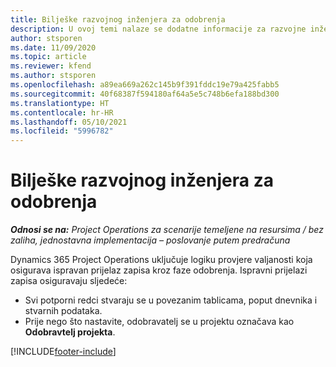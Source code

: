 ```yaml
---
title: Bilješke razvojnog inženjera za odobrenja
description: U ovoj temi nalaze se dodatne informacije za razvojne inženjere o radu s odobrenjima.
author: stsporen
ms.date: 11/09/2020
ms.topic: article
ms.reviewer: kfend
ms.author: stsporen
ms.openlocfilehash: a89ea669a262c145b9f391fddc19e79a425fabb5
ms.sourcegitcommit: 40f68387f594180af64a5e5c748b6efa188bd300
ms.translationtype: HT
ms.contentlocale: hr-HR
ms.lasthandoff: 05/10/2021
ms.locfileid: "5996782"
---
```

# <a name="developer-notes-for-approvals"></a>Bilješke razvojnog inženjera za odobrenja

_**Odnosi se na:** Project Operations za scenarije temeljene na resursima / bez zaliha, jednostavna implementacija – poslovanje putem predračuna_

Dynamics 365 Project Operations uključuje logiku provjere valjanosti koja osigurava ispravan prijelaz zapisa kroz faze odobrenja. Ispravni prijelazi zapisa osiguravaju sljedeće: 

  - Svi potporni redci stvaraju se u povezanim tablicama, poput dnevnika i stvarnih podataka.
  - Prije nego što nastavite, odobravatelj se u projektu označava kao **Odobravtelj projekta**.


[!INCLUDE[footer-include](../includes/footer-banner.md)]